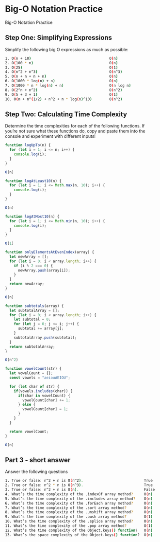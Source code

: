 # Big-O Notation Practice
Big-O Notation Practice

## Step One: Simplifying Expressions
Simplify the following big O expressions as much as possible:

```bash
1. O(n + 10)                                    O(n)
2. O(100 * n)                                   O(n)
3. O(25)                                        O(1)
4. O(n^2 + n^3)                                 O(n^3)
5. O(n + n + n + n)                             O(n)
6. O(1000 * log(n) + n)                         O(n)
7. O(1000 * n * log(n) + n)                     O(n log n)
8. O(2^n + n^2)                                 O(n^2)
9. O(5 + 3 + 1)                                 O(1)
10. 0(n + n^(1/2) + n^2 + n * log(n)^10)        O(n^2)    
```

## Step Two: Calculating Time Complexity
Determine the time complexities for each of the following functions. If you’re not sure what these functions do, copy and paste them into the console and experiment with different inputs!

```javascript
function logUpTo(n) {
  for (let i = 1; i <= n; i++) {
    console.log(i);
  }
}

O(n)
```


```javascript
function logAtLeast10(n) {
  for (let i = 1; i <= Math.max(n, 10); i++) {
    console.log(i);
  }
}

O(n)
```

```javascript
function logAtMost10(n) {
  for (let i = 1; i <= Math.min(n, 10); i++) {
    console.log(i);
  }
}

O(1)
```

```javascript
function onlyElementsAtEvenIndex(array) {
  let newArray = [];
  for (let i = 0; i < array.length; i++) {
    if (i % 2 === 0) {
      newArray.push(array[i]);
    }
  }
  return newArray;
}

O(n)
```

```javascript
function subtotals(array) {
  let subtotalArray = [];
  for (let i = 0; i < array.length; i++) {
    let subtotal = 0;
    for (let j = 0; j <= i; j++) {
      subtotal += array[j];
    }
    subtotalArray.push(subtotal);
  }
  return subtotalArray;
}

O(n^2)
```

```javascript
function vowelCount(str) {
  let vowelCount = {};
  const vowels = "aeiouAEIOU";

  for (let char of str) {
    if(vowels.includes(char)) {
      if(char in vowelCount) {
        vowelCount[char] += 1;
      } else {
        vowelCount[char] = 1;
      }
    }
  }

  return vowelCount;
}

O(n)
```
## Part 3 - short answer
Answer the following questions

```bash
1. True or false: n^2 + n is O(n^2).                            True
2. True or false: n^2 * n is O(n^3).                            True
3. True or false: n^2 + n is O(n).                              False
4. What’s the time complexity of the .indexOf array method?     O(n)    
5. What’s the time complexity of the .includes array method?    O(n)
6. What’s the time complexity of the .forEach array method?     O(n)
7. What’s the time complexity of the .sort array method?        O(n)
8. What’s the time complexity of the .unshift array method?     O(n)    
9. What’s the time complexity of the .push array method?        O(1)
10. What’s the time complexity of the .splice array method?     O(n)
11. What’s the time complexity of the .pop array method?        O(1)
12. What’s the time complexity of the Object.keys() function?   O(n)
13. What’s the space complexity of the Object.keys() function?  O(n)
```